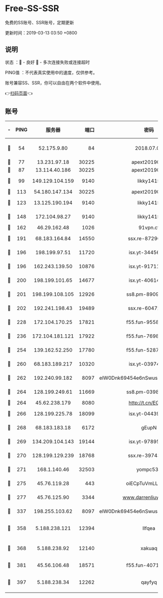# Free-SS-SSR

免费的SS账号、SSR账号，定期更新

更新时间：2019-03-13 03:50 +0800

## 说明

状态     ：🙂 - 良好 🙁 - 多次连接失败或连接超时

PING值   ：不代表真实使用中的速度，仅供参考。

账号兼容SS、SSR，你可以自由在两个软件中使用。

👉[扫码页面](https://liesauer.github.io/Free-SS-SSR/)👈

## 账号

|-|PING|服务器|端口|密码|加密方式|区域|
|:----:|:----:|:-----:|-----:|:----:|:----:|:----:|
|🙂|54|52.175.9.80|84|2018.07.07|chacha20-ietf-poly1305|HK|
|🙂|77|13.231.97.18|30225|apext2019006|chacha20|JP|
|🙂|87|13.114.40.186|30225|apext2019006|chacha20|JP|
|🙂|99|149.129.104.159|9140|likky1415|aes-256-cfb|HK|
|🙂|113|54.180.147.134|30225|apext2019006|chacha20|KR|
|🙂|123|13.125.190.194|9140|likky1415|aes-256-cfb|KR|
|🙂|148|172.104.98.27|9140|likky1415|aes-256-cfb|JP|
|🙂|162|46.29.162.48|1026|91vpn.cf|rc4-md5|RU|
|🙂|191|68.183.164.84|14550|ssx.re-87296027|aes-256-cfb|US|
|🙂|196|198.199.97.51|11720|isx.yt-34456553|aes-256-cfb|US|
|🙂|196|162.243.139.50|10876|isx.yt-91711521|aes-256-cfb|US|
|🙂|200|198.199.101.65|14677|isx.yt-40614387|aes-256-cfb|US|
|🙂|201|198.199.108.105|12926|ss8.pm-89091536|aes-256-cfb|US|
|🙂|202|192.241.198.43|19489|ssx.re-60472532|aes-256-cfb|US|
|🙂|228|172.104.170.25|17821|f55.fun-95583566|aes-256-cfb|SG|
|🙂|236|172.104.181.121|17922|f55.fun-76980489|aes-256-cfb|SG|
|🙂|254|139.162.52.250|17780|f55.fun-52870038|aes-256-cfb|SG|
|🙂|260|68.183.189.217|10320|isx.yt-03974606|aes-256-cfb|SG|
|🙂|262|192.240.99.182|8097|eIW0Dnk69454e6nSwuspv9DmS201tQ0D|aes-256-cfb|US|
|🙂|264|128.199.249.61|11669|ss8.pm-03986540|aes-256-cfb|SG|
|🙂|264|45.62.238.179|8080|http://t.cn/EGJIyrl|rc4-md5|CA|
|🙂|266|128.199.225.78|18099|isx.yt-04439562|aes-256-cfb|SG|
|🙂|268|68.183.183.18|6172|gEupN|aes-256-cfb|SG|
|🙂|269|134.209.104.143|19144|isx.yt-97895739|aes-256-cfb|SG|
|🙂|270|128.199.129.239|18768|ssx.re-39743458|aes-256-cfb|SG|
|🙂|271|168.1.140.46|32503|yompc535|aes-256-cfb|AU|
|🙂|275|45.76.119.28|443|oiECpTuVmLLxk4Ts|aes-256-cfb|AU|
|🙂|277|45.76.125.90|3344|www.darrenliuwei.com|aes-256-cfb|AU|
|🙂|337|198.255.103.62|8097|eIW0Dnk69454e6nSwuspv9DmS201tQ0D|aes-256-cfb|US|
|🙂|358|5.188.238.121|12394|llfqea|chacha20-ietf-poly1305|BR|
|🙂|368|5.188.238.92|12140|xakuaq|chacha20-ietf-poly1305|BR|
|🙂|381|45.56.106.48|18571|f55.fun-40716763|aes-256-cfb|US|
|🙂|397|5.188.238.34|12262|qayfyq|chacha20-ietf-poly1305|BR|
